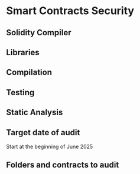 # Smart Contracts Security

## Solidity Compiler

## Libraries

## Compilation

## Testing

## Static Analysis

## Target date of audit

Start at the beginning of June 2025

## Folders and contracts to audit

